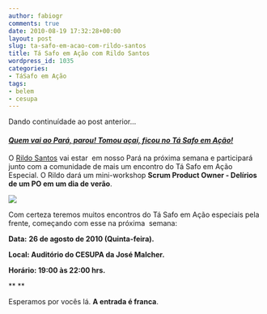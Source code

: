 ```yaml
---
author: fabiogr
comments: true
date: 2010-08-19 17:32:28+00:00
layout: post
slug: ta-safo-em-acao-com-rildo-santos
title: Tá Safo em Ação com Rildo Santos
wordpress_id: 1035
categories:
- TáSafo em Ação
tags:
- belem
- cesupa
---
```


Dando continuídade ao post anterior...


#### [_Quem vai ao Pará, parou! Tomou açaí, ficou no Tá Safo em Ação!_](http://tasafo.wordpress.com/2010/08/19/quem-vai-ao-para-parou-tomou-acai-ficou-no-ta-safo-em-acao/)


O [Rildo Santos](http://rildosan.blogspot.com/) vai estar  em nosso Pará na próxima semana e participará junto com a comunidade de mais um encontro do Tá Safo em Ação Especial. O Rildo dará um mini-workshop **Scrum Product Owner - Delírios de um PO em um dia de verão**.


[![](http://tasafo.files.wordpress.com/2010/08/eventopobelempa21.jpg)](http://tasafo.files.wordpress.com/2010/08/eventopobelempa21.jpg)





Com certeza teremos muitos encontros do Tá Safo em Ação especiais pela frente, começando com esse na próxima  semana:




**Data:** **26 de agosto de 2010 (Quinta-feira).**




**Local: Auditório do CESUPA da José Malcher.**




**Horário: 19:00 às 22:00 hrs.**




**
**


Esperamos por vocês lá. **A entrada é franca**.
